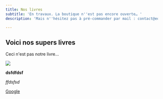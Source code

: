 ```yaml
---
title: Nos livres
subtitle: 'En travaux. La boutique n''est pas encore ouverte… '
description: 'Mais n''hésitez pas à pré-commander par mail : contact@editionslescrocos.com'

---
```

## Voici nos supers livres

Ceci n'est pas notre livre…

![](/images/bdtest.jpg)

**dsfdfdsf**

_ffdsfsd_

[Google ](Https://google.fr "Lien vers google")